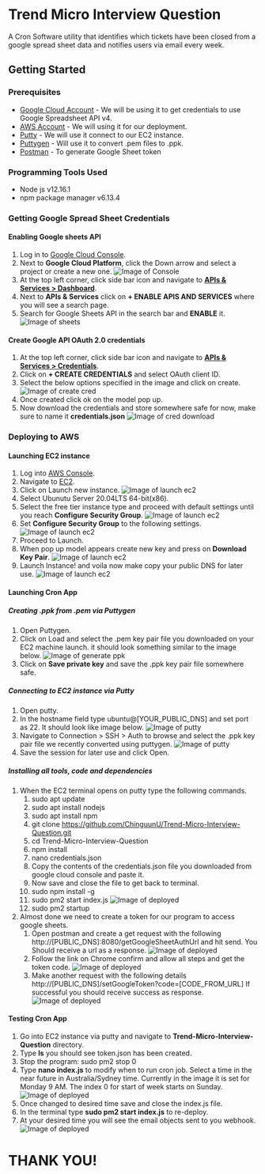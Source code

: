 # Trend Micro Interview Question

A Cron Software utility that identifies which tickets have been closed from a google spread sheet data and notifies users via email every week. 
## Getting Started
### Prerequisites
* [Google Cloud Account](https://cloud.google.com/)  - We will be using it to get credentials to use Google Spreadsheet API v4.
* [AWS Account](https://aws.amazon.com/console/) - We will using it for our deployment.
* [Putty](https://www.putty.org/) - We will use it connect to our EC2 instance.
* [Puttygen](https://www.puttygen.com/) - Will use it to convert .pem files to .ppk.
* [Postman](https://www.postman.com/downloads/) - To generate Google Sheet token

### Programming Tools Used
* Node js v12.16.1
* npm package manager v6.13.4

### Getting Google Spread Sheet Credentials
#### Enabling Google sheets API
1. Log in to [Google Cloud Console](https://console.cloud.google.com/).
2. Next to **Google Cloud Platform**, click the Down arrow and select a project or create a new one.
![Image of Console](./images/project-new.PNG)
3. At the top left corner, click side bar icon and navigate to **[APIs & Services > Dashboard](https://console.cloud.google.com/apis/dashboard)**.
4. Next to **APIs & Services** click on **+ ENABLE APIS AND SERVICES** where you will see a search page.
5. Search for Google Sheets API in the search bar and **ENABLE** it.
![Image of sheets](./images/google-sheets.PNG)

#### Create Google API OAuth 2.0 credentials
1. At the top left corner, click side bar icon and navigate to **[APIs & Services > Credentials](https://console.cloud.google.com/apis/credentials)**.
2. Click on **+ CREATE CREDENTIALS** and select OAuth client ID.
3. Select the below options specified in the image and click on create.
![Image of create cred](./images/create-cred.PNG)
4. Once created click ok on the model pop up.
5. Now download the credentials and store somewhere safe for now, make sure to name it **credentials.json**
![Image of cred download](./images/download-cred.PNG)

### Deploying to AWS

#### Launching EC2 instance
1. Log into [AWS Console](https://aws.amazon.com/console/).
2. Navigate to [EC2](https://console.aws.amazon.com/ec2/v2).
3. Click on Launch new instance.
![Image of launch ec2](./images/launch-ec2.PNG)
4. Select Ubunutu Server 20.04LTS 64-bit(x86).
5. Select the free tier instance type and proceed with default settings until you reach **Configure Security Group**.
![Image of launch ec2](./images/free-tier.PNG)
6. Set **Configure Security Group** to the following settings.
![Image of launch ec2](./images/security.PNG)
7. Proceed to Launch.
8. When pop up model appears create new key and press on **Download Key Pair**.
![Image of launch ec2](./images/key-pair.PNG)
9. Launch Instance! and voila now make copy your public DNS for later use.
![Image of launch ec2](./images/instance.PNG)

#### Launching Cron App

##### Creating .ppk from .pem via Puttygen
1. Open Puttygen.
2. Click on Load and select the .pem key pair file you downloaded on your EC2 machine launch. it should look something similar to the image below.
![Image of generate ppk](./images/generate-ppk.PNG)
3. Click on **Save private key** and save the .ppk key pair file somewhere safe.

##### Connecting to EC2 instance via Putty
1. Open putty.
2. In the hostname field type ubuntu@[YOUR_PUBLIC_DNS] and set port as 22. It should look like image below.
![Image of putty](./images/putty-main.PNG)
3. Navigate to Connection > SSH > Auth to browse and select the .ppk key pair file we recently converted using puttygen.
![Image of putty](./images/putty-key.PNG)
4. Save the session for later use and click Open.

##### Installing all tools, code and dependencies
1. When the EC2 terminal opens on putty type the following commands.
    1. sudo apt update
    2. sudo apt install nodejs
    3. sudo apt install npm
    4. git clone https://github.com/ChinguunU/Trend-Micro-Interview-Question.git
    5. cd Trend-Micro-Interview-Question
    6. npm install
    7. nano credentials.json
    8. Copy the contents of the credentials.json file you downloaded from google cloud console and paste it.
    9. Now save and close the file to get back to terminal.
    10. sudo npm install -g
    11. sudo pm2 start index.js
    ![Image of deployed](./images/deployed.PNG)
    12. sudo pm2 startup
2. Almost done we need to create a token for our program to access google sheets.
    1. Open postman and create a get request with the following 
       http://[PUBLIC_DNS]:8080/getGoogleSheetAuthUrl and hit send.
       You Should receive a url as a response.
    ![Image of deployed](./images/getutl.PNG)
    2. Follow the link on Chrome confirm and allow all steps and get the token code.
    ![Image of deployed](./images/code.PNG)
    3. Make another request with the following details
       http://[PUBLIC_DNS]/setGoogleToken?code=[CODE_FROM_URL]
       If successful you should receive success as response.
    ![Image of deployed](./images/save-code.PNG)

#### Testing Cron App
1. Go into EC2 instance via putty and navigate to **Trend-Micro-Interview-Question** directory.
2. Type **ls** you should see token.json has been created.
3. Stop the program: sudo pm2 stop 0
4. Type **nano index.js** to modify when to run cron job.
   Select a time in the near future in Australia/Sydney time.
   Currently in the image it is set for Monday 9 AM. The 
   index 0 for start of week starts on Sunday.
![Image of deployed](./images/cron.PNG)
5. Once changed to desired time save and close the index.js file.
6. In the terminal type **sudo pm2 start index.js** to re-deploy.
7. At your desired time you will see the email objects sent to you webhook.
![Image of deployed](./images/webhook.PNG)

# THANK YOU!
    


    




